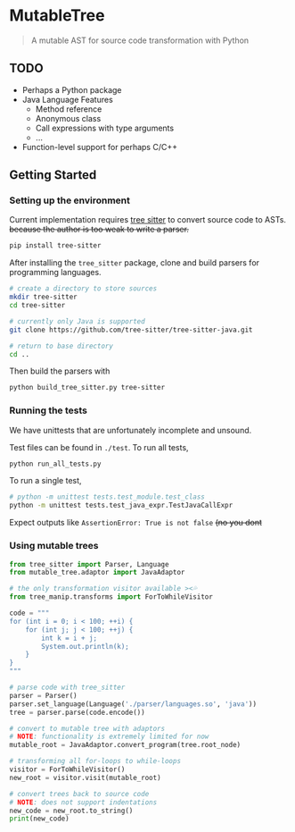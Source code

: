 # MutableTree

> A mutable AST for source code transformation with Python

## TODO

- Perhaps a Python package
- Java Language Features
  - Method reference
  - Anonymous class
  - Call expressions with type arguments
  - ...
- Function-level support for perhaps C/C++

## Getting Started

### Setting up the environment

Current implementation requires [tree sitter](https://tree-sitter.github.io/) to convert source code to ASTs. ~~because the author is too weak to write a parser.~~

```sh
pip install tree-sitter
```

After installing the `tree_sitter` package, clone and build parsers for programming languages.

```sh
# create a directory to store sources
mkdir tree-sitter
cd tree-sitter

# currently only Java is supported
git clone https://github.com/tree-sitter/tree-sitter-java.git

# return to base directory
cd ..
```

Then build the parsers with

```sh
python build_tree_sitter.py tree-sitter
```

### Running the tests

We have unittests that are unfortunately incomplete and unsound.

Test files can be found in `./test`. To run all tests,

```sh
python run_all_tests.py
```

To run a single test,

```sh
# python -m unittest tests.test_module.test_class
python -m unittest tests.test_java_expr.TestJavaCallExpr
```

Expect outputs like `AssertionError: True is not false` ~~(no you dont~~

### Using mutable trees

```python
from tree_sitter import Parser, Language
from mutable_tree.adaptor import JavaAdaptor

# the only transformation visitor available ><💦
from tree_manip.transforms import ForToWhileVisitor

code = """
for (int i = 0; i < 100; ++i) {
    for (int j; j < 100; ++j) {
        int k = i + j;
        System.out.println(k);
    }
}
"""

# parse code with tree_sitter
parser = Parser()
parser.set_language(Language('./parser/languages.so', 'java'))
tree = parser.parse(code.encode())

# convert to mutable tree with adaptors
# NOTE: functionality is extremely limited for now
mutable_root = JavaAdaptor.convert_program(tree.root_node)

# transforming all for-loops to while-loops
visitor = ForToWhileVisitor()
new_root = visitor.visit(mutable_root)

# convert trees back to source code
# NOTE: does not support indentations
new_code = new_root.to_string()
print(new_code)
```
